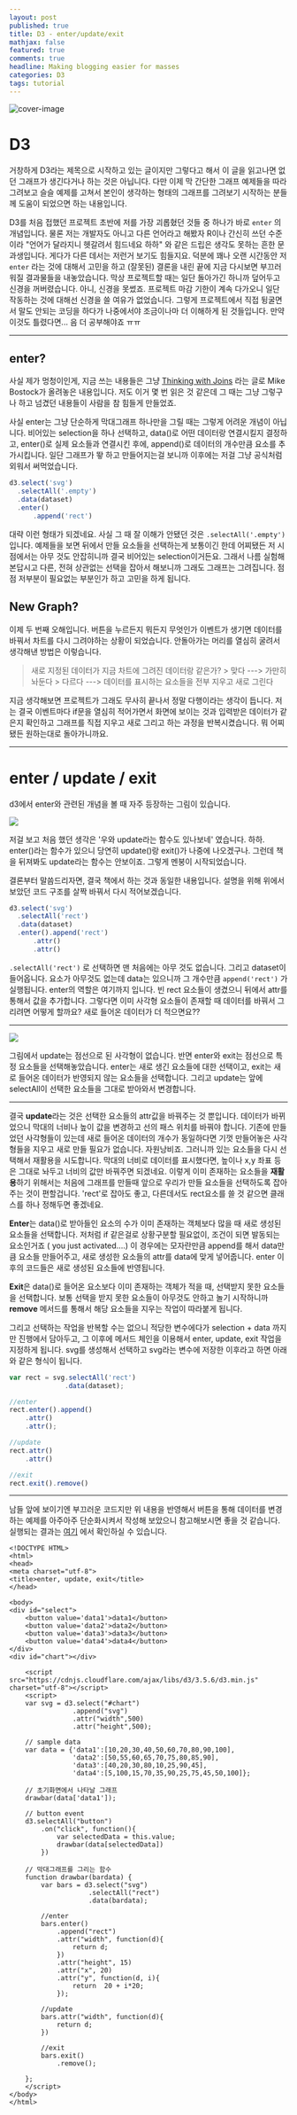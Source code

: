 ```yaml
---
layout: post
published: true
title: D3 - enter/update/exit
mathjax: false
featured: true
comments: true
headline: Making blogging easier for masses
categories: D3
tags: tutorial
---
```


![cover-image](/images/old-book.jpg)

# D3

거창하게 D3라는 제목으로 시작하고 있는 글이지만 그렇다고 해서 이 글을 읽고나면 없던 그래프가 생긴다거나 하는 것은 아닙니다. 다만 이제 막 간단한 그래프 예제들을 따라 그려보고 슬슬 예제를 고쳐서 본인이 생각하는 형태의 그래프를 그려보기 시작하는 분들께 도움이 되었으면 하는 내용입니다. 

D3를 처음 접했던 프로젝트 초반에 저를 가장 괴롭혔던 것들 중 하나가 바로 `enter` 의 개념입니다. 물론 저는 개발자도 아니고 다른 언어라고 해봤자 R이나 간신히 쓰던 수준이라 "언어가 달라지니 헷갈려서 힘드네요 하하" 와 같은 드립은 생각도 못하는 흔한 문과생입니다. 게다가 다른 데서는 저런거 보기도 힘들지요. 덕분에 꽤나 오랜 시간동안 저 `enter` 라는 것에 대해서 고민을 하고 (잘못된) 결론을 내린 끝에 지금 다시보면 부끄러워질 결과물들을 내놓았습니다. 막상 프로젝트할 때는 일단 돌아가긴 하니까 덮어두고 신경을 꺼버렸습니다. 아니, 신경을 못썼죠. 프로젝트 마감 기한이 계속 다가오니 일단 작동하는 것에 대해선 신경을 쓸 여유가 없었습니다. 그렇게 프로젝트에서 직접 뒹굴면서 말도 안되는 코딩을 하다가 나중에서야 조금이나마 더 이해하게 된 것들입니다. 만약 이것도 틀렸다면... 음 더 공부해야죠 ㅠㅠ

---

## enter?

사실 제가 멍청이인게, 지금 쓰는 내용들은 그냥 [Thinking with Joins](http://bost.ocks.org/mike/join/) 라는 글로 Mike Bostock가 올려놓은 내용입니다. 저도 이거 몇 번 읽은 것 같은데 그 때는 그냥 그렇구나 하고 넘겼던 내용들이 사람을 참 힘들게 만들었죠. 

사실 enter는 그냥 단순하게 막대그래프 하나만을 그릴 때는 그렇게 어려운 개념이 아닙니다. 비어있는 selection을 하나 선택하고, data()로 어떤 데이터랑 연결시킬지 결정하고, enter()로 실제 요소들과 연결시킨 후에, append()로 데이터의 개수만큼 요소를 추가시킵니다. 일단 그래프가 뙇 하고 만들어지는걸 보니까 이후에는 저걸 그냥 공식처럼 외워서 써먹었습니다.

```javascript
d3.select('svg')
  .selectAll('.empty')
  .data(dataset)
  .enter()
	  .append('rect')
```

대략 이런 형태가 되겠네요. 사실 그 때 잘 이해가 안됐던 것은 `.selectAll('.empty')` 입니다. 예제들을 보면 뒤에서 만들 요소들을 선택하는게 보통이긴 한데 어찌됐든 저 시점에서는 아무 것도 안잡히니까 결국 비어있는 selection이거든요. 그래서 나름 실험해본답시고 다른, 전혀 상관없는 선택을 잡아서 해보니까 그래도 그래프는 그려집니다. 점점 저부분이 필요없는 부분인가 하고 고민을 하게 됩니다.

## New Graph?

이제 두 번째 오해입니다. 버튼을 누르든지 뭐든지 무엇인가 이벤트가 생기면 데이터를 바꿔서 차트를 다시 그려야하는 상황이 되었습니다. 안돌아가는 머리를 열심히 굴려서 생각해낸 방법은 이렇습니다.

> 새로 지정된 데이터가 지금 차트에 그려진 데이터랑 같은가?
	> 맞다 ---> 가만히 놔둔다
	> 다르다 ---> 데이터를 표시하는 요소들을 전부 지우고 새로 그린다

지금 생각해보면 프로젝트가 그래도 무사히 끝나서 정말 다행이라는 생각이 듭니다. 저는 결국 이벤트마다 if문을 열심히 적어가면서 화면에 보이는 것과 입력받은 데이터가 같은지 확인하고 그래프를 직접 지우고 새로 그리고 하는 과정을 반복시켰습니다. 뭐 어찌됐든 원하는대로 돌아가니까요. 

---

# enter / update / exit

d3에서 enter와 관련된 개념을 볼 때 자주 등장하는 그림이 있습니다. 

![](/images/post_image/d3_enter_update_exit/d3_enter_update_exit01.PNG)

저걸 보고 처음 했던 생각은 '우와 update라는 함수도 있나보네' 였습니다. 하하. enter()라는 함수가 있으니 당연히 update()랑 exit()가 나중에 나오겠구나. 그런데 책을 뒤져봐도 update라는 함수는 안보이죠. 그렇게 멘붕이 시작되었습니다.

결론부터 말씀드리자면, 결국 책에서 하는 것과 동일한 내용입니다. 설명을 위해 위에서 보았던 코드 구조를 살짝 바꿔서 다시 적어보겠습니다.

```javascript
d3.select('svg')
  .selectAll('rect')
  .data(dataset)
  .enter().append('rect')
	  .attr()
	  .attr()
```

`.selectAll('rect')` 로 선택하면 맨 처음에는 아무 것도 없습니다. 그리고 dataset이 들어옵니다. 요소가 아무것도 없는데 data는 있으니까 그 개수만큼 `append('rect')` 가 실행됩니다. enter의 역할은 여기까지 입니다. 빈 rect 요소들이 생겼으니 뒤에서 attr를 통해서 값을 추가합니다. 그렇다면 이미 사각형 요소들이 존재할 때 데이터를 바꿔서 그리려면 어떻게 할까요? 새로 들어온 데이터가 더 적으면요??

---

![](/images/post_image/d3_enter_update_exit/d3_enter_update_exit02.PNG)

그림에서 update는 점선으로 된 사각형이 없습니다. 반면 enter와 exit는 점선으로 특정 요소들을 선택해놓았습니다. enter는 새로 생긴 요소들에 대한 선택이고, exit는 새로 들어온 데이터가 반영되지 않는 요소들을 선택합니다. 그리고 update는 앞에 selectAll이 선택한 요소들을 그대로 받아와서 변경합니다.

---

결국 **update**라는 것은 선택한 요소들의 attr값을 바꿔주는 것 뿐입니다. 데이터가 바뀌었으니 막대의 너비나 높이 값을 변경하고 선의 패스 위치를 바꿔야 합니다. 기존에 만들었던 사각형들이 있는데 새로 들어온 데이터의 개수가 동일하다면 기껏 만들어놓은 사각형들을 지우고 새로 만들 필요가 없습니다. 자원낭비죠. 그러니까 있는 요소들을 다시 선택해서 재활용을 시도합니다. 막대의 너비로 데이터를 표시했다면, 높이나 x,y 좌표 등은 그대로 놔두고 너비의 값만 바꿔주면 되겠네요. 이렇게 이미 존재하는 요소들을 **재활용**하기 위해서는 처음에 그래프를 만들때 앞으로 우리가 만들 요소들을 선택하도록 잡아주는 것이 편할겁니다. 'rect'로 잡아도 좋고, 다른데서도 rect요소를 쓸 것 같으면 클래스를 하나 정해두면 좋겠네요.

**Enter**는 data()로 받아들인 요소의 수가 이미 존재하는 객체보다 많을 때 새로 생성된 요소들을 선택합니다. 저처럼 if 같은걸로 상황구분할 필요없이, 조건이 되면 발동되는 요소인거죠 ( you just activated....) 이 경우에는 모자란만큼 append를 해서 data만큼 요소들 만들어주고, 새로 생성한 요소들의 attr를 data에 맞게 넣어줍니다. enter 이후의 코드들은 새로 생성된 요소들에 반영됩니다.

**Exit**은 data()로 들어온 요소보다 이미 존재하는 객체가 적을 때, 선택받지 못한 요소들을 선택합니다. 보통 선택을 받지 못한 요소들이 아무것도 안하고 놀기 시작하니까 **remove** 메서드를 통해서 해당 요소들을 지우는 작업이 따라붙게 됩니다.

그리고 선택하는 작업을 반복할 수는 없으니 적당한 변수에다가 selection + data 까지만 진행에서 담아두고, 그 이후에 메서드 체인을 이용해서 enter, update, exit 작업을 지정하게 됩니다. svg를 생성해서 선택하고 svg라는 변수에 저장한 이후라고 하면 아래와 같은 형식이 됩니다.

```javascript
var rect = svg.selectAll('rect')
			  .data(dataset);

//enter
rect.enter().append()
	.attr()
	.attr();

//update
rect.attr()
	.attr()

//exit	
rect.exit().remove()
```

---

남들 앞에 보이기엔 부끄러운 코드지만 위 내용을 반영해서 버튼을 통해 데이터를 변경하는 예제를 아주아주 단순화시켜서 작성해 보았으니 참고해보시면 좋을 것 같습니다. 실행되는 결과는 [여기](http://lumiamitie.github.io/d3datavis/d3_enter_update_exit.html) 에서 확인하실 수 있습니다.

```
<!DOCTYPE HTML>
<html>
<head>
<meta charset="utf-8">
<title>enter, update, exit</title>
</head>

<body>
<div id="select">
	<button value='data1'>data1</button>
	<button value='data2'>data2</button>
	<button value='data3'>data3</button>
	<button value='data4'>data4</button>
</div>
<div id="chart"></div>

	<script src="https://cdnjs.cloudflare.com/ajax/libs/d3/3.5.6/d3.min.js" charset="utf-8"></script>
	<script>
	var svg = d3.select("#chart")
				.append("svg")
				.attr("width",500)
				.attr("height",500);
	
	// sample data
	var data = {'data1':[10,20,30,40,50,60,70,80,90,100],
				'data2':[50,55,60,65,70,75,80,85,90],
				'data3':[40,20,30,80,10,25,90,45],
				'data4':[5,100,15,70,35,90,25,75,45,50,100]};
	
	// 초기화면에서 나타날 그래프
	drawbar(data['data1']);
	
	// button event	
	d3.selectAll("button")
		.on("click", function(){
			var selectedData = this.value;
			drawbar(data[selectedData])
		})
	
	// 막대그래프를 그리는 함수	
	function drawbar(bardata) {
		var bars = d3.select("svg")
					.selectAll("rect")
					.data(bardata);
		
		//enter			
		bars.enter()
			.append("rect")
			.attr("width", function(d){
				return d;
			})
			.attr("height", 15)
			.attr("x", 20)
			.attr("y", function(d, i){
				return	20 + i*20;
			});

		//update
		bars.attr("width", function(d){
			return d;
		})

		//exit
		bars.exit()
			.remove();
			
	};
	</script>
</body>
</html>
```


